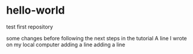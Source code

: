 # hello-world
test first repository

some changes before following the next steps in the tutorial
A line I wrote on my local computer
adding a line
adding a line
